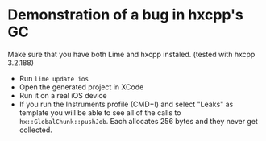# Demonstration of a bug in hxcpp's GC

Make sure that you have both Lime and hxcpp instaled. (tested with hxcpp 3.2.188)

- Run `lime update ios`
- Open the generated project in XCode
- Run it on a real iOS device
- If you run the Instruments profile (CMD+I) and select "Leaks" as template you will be able to see all of the calls to `hx::GlobalChunk::pushJob`. Each allocates 256 bytes and they never get collected.
